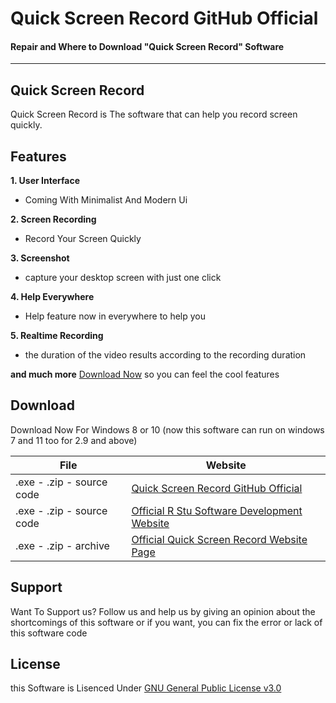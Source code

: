 

# Quick Screen Record GitHub Official
#### Repair and Where to Download "Quick Screen Record" Software

---

## Quick Screen Record

Quick Screen Record is The software that can help you record screen quickly.


## Features

**1. User Interface**
- Coming With Minimalist And Modern Ui

**2. Screen Recording**
- Record Your Screen Quickly

**3. Screenshot**
- capture your desktop screen with just one click

**4. Help Everywhere**
- Help feature now in everywhere to help you

**5. Realtime Recording**
- the duration of the video results according to the recording duration

**and much more**
[Download Now](#download) so you can feel the cool features


## Download

Download Now For Windows 8 or 10 
(now this software can run on windows 7 and 11 too for 2.9 and above)


| File | Website |
| ------ | ------ |
| .exe - .zip - source code | [Quick Screen Record GitHub Official](https://github.com/rstusoftdev/QSR/releases) |
| .exe - .zip - source code | [Official R Stu Software Development Website](https://r-stu-software-development.github.io/Website-Pages/)  |
| .exe - .zip - archive | [Official Quick Screen Record Website Page](https://rstudioanimation.wixsite.com/rstuanim/qsr-download)  |



## Support
Want To Support us?
Follow us and help us by giving an opinion about the shortcomings of this software or if you want, you can fix the error or lack of this software code


## License

this Software is Lisenced Under [GNU General Public License v3.0](https://www.gnu.org/licenses/gpl-3.0.en.html)

